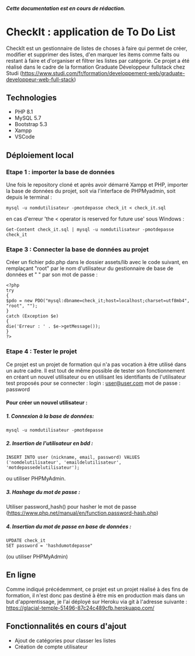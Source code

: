 ##### Cette documentation est en cours de rédaction.

# CheckIt : application de To Do List

CheckIt est un gestionnaire de listes de choses à faire qui permet de créer, modifier et supprimer des listes, d'en marquer les items comme faits ou restant à faire et d'organiser et filtrer les listes par catégorie.
Ce projet a été réalisé dans le cadre de la formation Graduate Développeur fullstack chez Studi (https://www.studi.com/fr/formation/developpement-web/graduate-developpeur-web-full-stack)

## Technologies

- PHP 8.1
- MySQL 5.7
- Bootstrap 5.3
- Xampp
- VSCode

## Déploiement local

### Etape 1 : importer la base de données

Une fois le repository cloné et après avoir démarré Xampp et PHP, importer la base de données du projet, soit via l'interface de PHPMyadmin, soit depuis le terminal :

```
mysql -u nomdutilisateur -pmotdepasse check_it < check_it.sql
```

en cas d'erreur 'the < operator is reserved for future use' sous Windows :

```
Get-Content check_it.sql | mysql -u nomdutilisateur -pmotdepasse check_it
```

### Etape 3 : Connecter la base de données au projet

Créer un fichier pdo.php dans le dossier assets/lib avec le code suivant, en remplaçant "root" par le nom d'utilisateur du gestionnaire de base de données et " " par son mot de passe :

```
<?php
try
{
$pdo = new PDO("mysql:dbname=check_it;host=localhost;charset=utf8mb4", "root", "");
}
catch (Exception $e)
{
die('Erreur : ' . $e->getMessage());
}
?>
```

### Etape 4 : Tester le projet

Ce projet est un projet de formation qui n'a pas vocation à être utilisé dans un autre cadre. Il est tout de même possible de tester son fonctionnement en créant un nouvel utilisateur ou en utilisant les identifiants de l'utilisateur test proposés pour se connecter :
login : user@user.com
mot de passe : password

#### Pour créer un nouvel utilisateur :

##### 1. Connexion à la base de données:

```
mysql -u nomdutilisateur -pmotdepasse
```

##### 2. Insertion de l'utilisateur en bdd :

```
INSERT INTO user (nickname, email, password) VALUES ('nomdelutilisateur', 'emaildelutilisateur', 'motdepassedelutilisateur');
```

ou utiliser PHPMyAdmin.

##### 3. Hashage du mot de passe :

Utiliser password_hash() pour hasher le mot de passe (https://www.php.net/manual/en/function.password-hash.php)

##### 4. Insertion du mot de passe en base de données :

```
UPDATE check_it
SET password = 'hashdumotdepasse"
```

(ou utiliser PHPMyAdmin)

## En ligne

Comme indiqué précédemment, ce projet est un projet réalisé à des fins de formation, il n'est donc pas destiné à être mis en production mais dans un but d'apprentissage, je l'ai déployé sur Heroku via git à l'adresse suivante : https://glacial-temple-51496-87c24c489cfb.herokuapp.com/

## Fonctionnalités en cours d'ajout

- Ajout de catégories pour classer les listes
- Création de compte utilisateur
